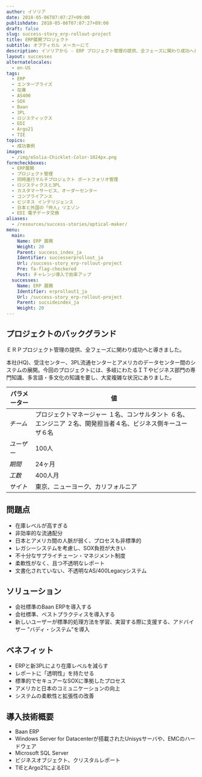 ```yaml
---
author: イソリア
date: 2018-05-06T07:07:27+09:00
publishdate: 2018-05-06T07:07:27+09:00
draft: false
slug: success-story_erp-rollout-project
title: ERP展開プロジェクト
subtitle: オプティカル メーカーにて
description: イソリアから - ERP プロジェクト管理の提供、全フェーズに関わり成功へと導きました。
layout: successes
alternatelocales:
  - en-US
tags:
  - ERP
  - エンタープライズ
  - 在庫
  - AS400
  - SOX
  - Baan
  - 3PL
  - ロジスティックス
  - EDI
  - Argo21
  - TIE
topics:
  - 成功事例
images:  
  - /img/eSolia-Chicklet-Color-1024px.png
formcheckboxes:
  - ERP展開
  - プロジェクト管理
  - 同時進行マルチプロジェクト ポートフォリオ管理
  - ロジスティクスと3PL
  - カスタマーサービス、オーダーセンター
  - コンプライアンス
  - ビジネス インテリジェンス
  - 日本と外国の「仲人」リエゾン
  - EDI 電子データ交換
aliases:
  - /resources/success-stories/optical-maker/
menu:
  main:
    Name: ERP 展開
    Weight: 20
    Parent: success_index_ja
    Identifier: successerprollout_ja
    Url: /success-story_erp-rollout-project
    Pre: fa-flag-checkered
    Post: チャレンジ導入で効率アップ
  successes:
    Name: ERP 展開
    Identifier: erprollout1_ja
    Url: /success-story_erp-rollout-project
    Parent: sucsideindex_ja
    Weight: 20
---
```


## プロジェクトのバックグランド

ＥＲＰプロジェクト管理の提供、全フェーズに関わり成功へと導きました。

本社(HQ)、受注センター、3PL流通センターとアメリカのデータセンター間のシステムの展開。今回のプロジェクトには、多岐にわたるＩＴやビジネス部門の専門知識、多言語・多文化の知識を要し、大変複雑な状況にありました。

パラメーター | 値
------|------
_チーム_ | プロジェクトマネージャー １名、コンサルタント ６名、エンジニア ２名、開発担当者４名、ビジネス側キーユーザ６名
_ユーザー_ | 100人
_期間_ | 24ヶ月
_工数_ | 400人月
_サイト_ | 東京、ニューヨーク、カリフォルニア

## 問題点

* 在庫レベルが高すぎる
* 非効率的な流通配分
* 日本とアメリカ間の人脈が弱く、プロセスも非標準的
* レガシーシステムを考慮し、SOX負担が大きい
* 不十分なサプライチェーン・マネジメント制度
* 柔軟性がなく、且つ不透明なレポート
* 文書化されていない、不透明なAS/400Legacyシステム

## ソリューション

* 会社標準のBaan ERPを導入する
* 会社標準、ベストプラクティスを導入する
* 新しいユーザーが標準的処理方法を学習、実習する際に支援する、アドバイザー "バディ・システム"を導入

## ベネフィット

* ERPと新3PLにより在庫レベルを減らす
* レポートに「透明性」を持たせる
* 標準的でセキュアーなSOXに準拠したプロセス
* アメリカと日本のコミュニケーションの向上
* システムの柔軟性と拡張性の改善

## 導入技術概要

* Baan ERP
* Windows Server for Datacenterが搭載されたUnisysサーバや、EMCのハードウェア
* Microsoft SQL Server
* ビジネスオブジェクト、クリスタルレポート
* TIEとArgo21によるEDI
